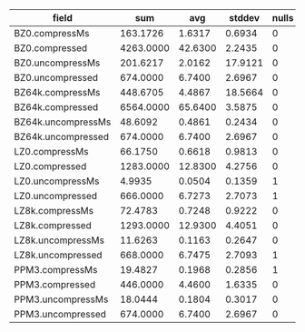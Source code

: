 field | sum | avg | stddev | nulls
----- | --- | --- | ------ | -----
BZ0.compressMs     | 163.1726 | 1.6317 | 0.6934 | 0
BZ0.compressed     | 4263.0000 | 42.6300 | 2.2435 | 0
BZ0.uncompressMs   | 201.6217 | 2.0162 | 17.9121 | 0
BZ0.uncompressed   | 674.0000 | 6.7400 | 2.6967 | 0
BZ64k.compressMs   | 448.6705 | 4.4867 | 18.5664 | 0
BZ64k.compressed   | 6564.0000 | 65.6400 | 3.5875 | 0
BZ64k.uncompressMs | 48.6092 | 0.4861 | 0.2434 | 0
BZ64k.uncompressed | 674.0000 | 6.7400 | 2.6967 | 0
LZ0.compressMs     | 66.1750 | 0.6618 | 0.9813 | 0
LZ0.compressed     | 1283.0000 | 12.8300 | 4.2756 | 0
LZ0.uncompressMs   | 4.9935 | 0.0504 | 0.1359 | 1
LZ0.uncompressed   | 666.0000 | 6.7273 | 2.7073 | 1
LZ8k.compressMs    | 72.4783 | 0.7248 | 0.9222 | 0
LZ8k.compressed    | 1293.0000 | 12.9300 | 4.4051 | 0
LZ8k.uncompressMs  | 11.6263 | 0.1163 | 0.2647 | 0
LZ8k.uncompressed  | 668.0000 | 6.7475 | 2.7093 | 1
PPM3.compressMs    | 19.4827 | 0.1968 | 0.2856 | 1
PPM3.compressed    | 446.0000 | 4.4600 | 1.6335 | 0
PPM3.uncompressMs  | 18.0444 | 0.1804 | 0.3017 | 0
PPM3.uncompressed  | 674.0000 | 6.7400 | 2.6967 | 0


